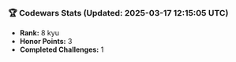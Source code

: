 ### 🏆 Codewars Stats (Updated: 2025-03-17 12:15:05 UTC)

- **Rank:** 8 kyu
- **Honor Points:** 3
- **Completed Challenges:** 1
